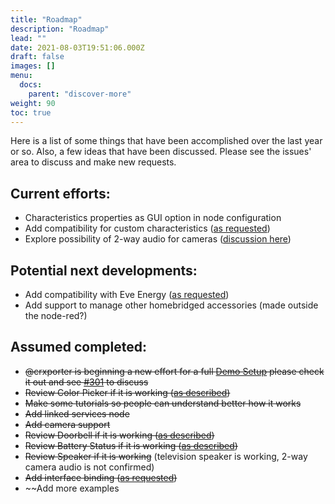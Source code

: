 ```yaml
---
title: "Roadmap"
description: "Roadmap"
lead: ""
date: 2021-08-03T19:51:06.000Z
draft: false
images: []
menu:
  docs:
    parent: "discover-more"
weight: 90
toc: true
---
```


Here is a list of some things that have been accomplished over the last year or so.
Also, a few ideas that have been discussed. Please see the issues' area to discuss and make new requests.

## Current efforts:

* Characteristics properties as GUI option in node configuration
* Add compatibility for custom characteristics ([as requested](https://github.com/NRCHKB/node-red-contrib-homekit-bridged/issues/52))
* Explore possibility of 2-way audio for cameras ([discussion here](https://github.com/NRCHKB/node-red-contrib-homekit-bridged/issues/232))

## Potential next developments:

* Add compatibility with Eve Energy ([as requested](https://github.com/NRCHKB/node-red-contrib-homekit-bridged/issues/27))
* Add support to manage other homebridged accessories (made outside the node-red?)

## Assumed completed:

* ~~@crxporter is beginning a new effort for a full [Demo Setup](https://github.com/NRCHKB/node-red-contrib-homekit-bridged/wiki/Demo-Setup) please check it out and see [#301](https://github.com/NRCHKB/node-red-contrib-homekit-bridged/issues/301) to discuss~~
* ~~Review Color Picker if it is working ([as described](https://github.com/NRCHKB/node-red-contrib-homekit-bridged/issues/10))~~
* ~~Make some tutorials so people can understand better how it works~~
* ~~Add linked services node~~
* ~~Add camera support~~
* ~~Review Doorbell if it is working ([as described](https://github.com/NRCHKB/node-red-contrib-homekit-bridged/issues/38))~~
* ~~Review Battery Status if it is working ([as described](https://github.com/NRCHKB/node-red-contrib-homekit-bridged/issues/23))~~
* ~~Review Speaker if it is working~~ (television speaker is working, 2-way camera audio is not confirmed)
* ~~Add interface binding ([as requested](https://github.com/NRCHKB/node-red-contrib-homekit-bridged/issues/44))~~
* ~~Add more examples
